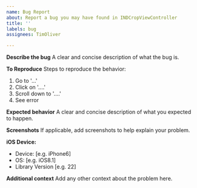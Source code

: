 ```yaml
---
name: Bug Report
about: Report a bug you may have found in INDCropViewController
title: ''
labels: bug
assignees: TimOliver

---
```


**Describe the bug**
A clear and concise description of what the bug is.

**To Reproduce**
Steps to reproduce the behavior:
1. Go to '...'
2. Click on '....'
3. Scroll down to '....'
4. See error

**Expected behavior**
A clear and concise description of what you expected to happen.

**Screenshots**
If applicable, add screenshots to help explain your problem.

**iOS Device:**
 - Device: [e.g. iPhone6]
 - OS: [e.g. iOS8.1]
 - Library Version [e.g. 22]

**Additional context**
Add any other context about the problem here.
